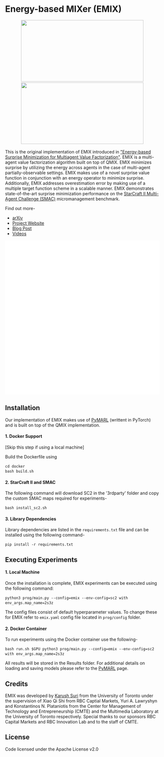 
# Energy-based MIXer (EMIX)

<p align="center"><img src="/images/2s_vs_1sc.gif" height="200" width="400" />  <img src="/images/so_many_baneling.gif"  height="200" width="400" /></p>

This is the original implementation of EMIX introduced in ["Energy-based Surprise Minimization for Multiagent Value Factorization"](https://arxiv.org/pdf/2007.13690.pdf). EMIX is a multi-agent value factorization algorithm built on top of QMIX. EMIX minimizes surprise by utilizing the energy across agents in the case of multi-agent partially-observable settings. EMIX makes use of a novel surprise value function in conjunction with an energy operator to minimize surprise. Additionally, EMIX addresses overestimation error by making use of a multiple target function scheme in a scalable manner. EMIX demonstrates state-of-the-art surprise minimization performance on the [StarCraft II Multi-Agent Challenge (SMAC)](https://github.com/oxwhirl/smac) micromanagement benchmark.  

Find out more-  
- [arXiv](https://arxiv.org/abs/2007.13690)  
- [Project Website](https://karush17.github.io/emix-web/)  
- [Blog Post](https://karush17.github.io/emix-web/blog.html)  
- [Videos](https://karush17.github.io/emix-web/videos.html)  

<p align="center"><img src="/images/emix.gif" height="500" width="600" /></p>

## Installation

Our implementation of EMIX makes use of [PyMARL](https://github.com/oxwhirl/pymarl) (writtent in PyTorch) and is built on top of the QMIX implementation.  

#### 1. Docker Support  

[Skip this step if using a local machine]  

Build the Dockerfile using

```
cd docker
bash build.sh
```

#### 2. StarCraft II and SMAC  

The following command will download SC2 in the '3rdparty' folder and copy the custom SMAC maps required for experiments-
```
bash install_sc2.sh
```

#### 3. Library Dependencies  

Library dependencies are listed in the `requirements.txt` file and can be installed using the following command-  

```
pip install -r requirements.txt
```


## Executing Experiments  

#### 1. Local Machine  

Once the installation is complete, EMIX experiments can be executed using the following command:
```
python3 prog/main.py --config=emix --env-config=sc2 with env_args.map_name=2s3z
```
The config files consist of default hyperparameter values. To change these for EMIX refer to `emix.yaml` config file located in `prog/config` folder.  

#### 2. Docker Container  

To run experiments using the Docker container use the following-  
```
bash run.sh $GPU python3 prog/main.py --config=emix --env-config=sc2 with env_args.map_name=2s3z
```
All results will be stored in the Results folder. For additional details on loading and saving models please refer to the [PyMARL](https://github.com/oxwhirl/pymarl) page.  


## Credits

EMIX was developed by [Karush Suri](https://karush17.github.io/) from the University of Toronto under the supervision of Xiao Qi Shi from RBC Captial Markets, Yuri A. Lawryshyn and Konstantinos N. Plataniotis from the Center for Management of Technology and Entrepreneurship (CMTE) and the Multimedia Laboratory at the University of Toronto respectively. Special thanks to our sponsors RBC Capital Markets and RBC Innovation Lab and to the staff of CMTE.

## License

Code licensed under the Apache License v2.0
